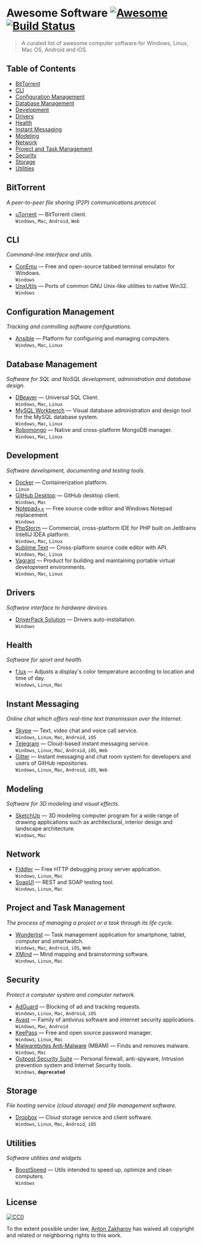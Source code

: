 
# Awesome Software [![Awesome](https://cdn.rawgit.com/sindresorhus/awesome/d7305f38d29fed78fa85652e3a63e154dd8e8829/media/badge.svg)](https://github.com/sindresorhus/awesome) [![Build Status](https://api.travis-ci.org/27cm/awesome-soft.svg?branch=master)](https://travis-ci.org/27cm/awesome-soft)

> A curated list of awesome computer software for Windows, Linux, Mac OS, Android and iOS.


## Table of Contents

- [BitTorrent](#bittorrent)
- [CLI](#cli)
- [Configuration Management](#configuration-management)
- [Database Management](#database-management)
- [Development](#development)
- [Drivers](#drivers)
- [Health](#health)
- [Instant Messaging](#instant-messaging)
- [Modeling](#modeling)
- [Network](#network)
- [Project and Task Management](#project-and-task-management)
- [Security](#security)
- [Storage](#storage)
- [Utilities](#utilities)


## BitTorrent
*A peer-to-peer file sharing (P2P) communications protocol.*

- [µTorrent](http://www.utorrent.com/intl/en/) — BitTorrent client.
  <br>`Windows`, `Mac`, `Android`, `Web`


## CLI
*Command-line interface and utils.*

- [ConEmu](http://conemu.github.io) — Free and open-source tabbed terminal emulator for Windows.
  <br>`Windows`
- [UnxUtils](http://unxutils.sourceforge.net/) — Ports of common GNU Unix-like utilities to native Win32.
  <br>`Windows`


## Configuration Management
*Tracking and controlling software configurations.*

- [Ansible](https://www.ansible.com/) — Platform for configuring and managing computers.
  <br>`Windows`, `Mac`, `Linux`


## Database Management
*Software for SQL and NoSQL development, administration and database design.*

- [DBeaver](http://dbeaver.jkiss.org/) — Universal SQL Client.
  <br>`Windows`, `Mac`, `Linux`
- [MySQL Workbench](http://mysqlworkbench.org) — Visual database administration and design tool for the MySQL database system.
  <br>`Windows`, `Mac`, `Linux`
- [Robomongo](https://robomongo.org/) — Native and cross-platform MongoDB manager.
  <br>`Windows`, `Mac`, `Linux`


## Development
*Software development, documenting and testing tools.*

- [Docker](https://www.docker.com/) — Containerization platform.
  <br>`Linux`
- [GitHub Desktop](https://desktop.github.com/) — GitHub desktop client.
  <br>`Windows`, `Mac`
- [Notepad++](https://notepad-plus-plus.org/) — Free source code editor and Windows Notepad replacement.
  <br>`Windows`
- [PhpStorm](http://www.jetbrains.com/phpstorm/) — Commercial, cross-platform IDE for PHP built on JetBrains IntelliJ IDEA platform.
  <br>`Windows`, `Mac`, `Linux`
- [Sublime Text](https://www.sublimetext.com/) — Cross-platform source code editor with API.
  <br>`Windows`, `Mac`, `Linux`
- [Vagrant](https://www.vagrantup.com/) — Product for building and maintaining portable virtual development environments.
  <br>`Windows`, `Mac`, `Linux`


## Drivers
*Software interface to hardware devices.*

- [DriverPack Solution](https://drp.su/index.htm) — Drivers auto-installation.
  <br>`Windows`


## Health
*Software for sport and health.*

- [f.lux](https://justgetflux.com/) — Adjusts a display's color temperature according to location and time of day.
  <br>`Windows`, `Linux`, `Mac`


## Instant Messaging
*Online chat which offers real-time text transmission over the Internet.*

- [Skype](https://www.skype.com/en/) — Text, video chat and voice call service.
  <br>`Windows`, `Linux`, `Mac`, `Android`, `iOS`
- [Telegram](https://telegram.org/) — Cloud-based instant messaging service.
  <br>`Windows`, `Linux`, `Mac`, `Android`, `iOS`, `Web`
- [Gitter](https://gitter.im/) — Instant messaging and chat room system for developers and users of GitHub repositories.
  <br>`Windows`, `Linux`, `Mac`, `Android`, `iOS`, `Web`


## Modeling
*Software for 3D modeling and visual effects.*

- [SketchUp](http://www.sketchup.com/) —  3D modeling computer program for a wide range of drawing applications such as architectural, interior design and landscape architecture.
  <br>`Windows`, `Mac`


## Network

- [Fiddler](http://www.telerik.com/fiddler) — Free HTTP debugging proxy server application.
  <br>`Windows`, `Linux`, `Mac`
- [SoapUI](https://www.soapui.org/) — REST and SOAP testing tool.
  <br>`Windows`, `Linux`, `Mac`


## Project and Task Management
*The process of managing a project or a task through its life cycle.*

- [Wunderlist](https://www.wunderlist.com/) — Task management application for smartphone, tablet, computer and smartwatch.
  <br>`Windows`, `Mac`, `Android`, `iOS`, `Web`
- [XMind](http://www.xmind.net/) — Mind mapping and brainstorming software.
  <br>`Windows`, `Linux`, `Mac`


## Security
*Protect a computer system and computer network.*

- [AdGuard](https://adguard.com/en/welcome.html) — Blocking of ad and tracking requests.
  <br>`Windows`, `Linux`, `Mac`, `Android`, `iOS`
- [Avast](https://www.avast.com/en-us/index) — Family of antivirus software and internet security applications.
  <br>`Windows`, `Mac`, `Android`
- [KeePass](http://keepass.info/) — Free and open source password manager.
  <br>`Windows`, `Linux`, `Mac`
- [Malwarebytes Anti-Malware](https://www.malwarebytes.com/) (MBAM) — Finds and removes malware.
  <br>`Windows`, `Mac`
- [Outpost Security Suite](http://www.agnitum.com/index.php) — Personal firewall, anti-spyware, Intrusion prevention system and Internet Security tools.
  <br>`Windows`, **`deprecated`**


## Storage
*File hosting service (cloud storage) and file management software.*

- [Dropbox](https://www.dropbox.com/) — Cloud storage service and client software.
  <br>`Windows`, `Linux`, `Mac`, `Android`, `iOS`


## Utilities
*Software utilities and widgets.*

- [BoostSpeed](http://www.auslogics.com/en/software/boost-speed/) — Utils intended to speed up, optimize and clean computers.
  <br>`Windows`


## License

[![CC0](http://mirrors.creativecommons.org/presskit/buttons/88x31/svg/cc-zero.svg)](https://creativecommons.org/publicdomain/zero/1.0/)

To the extent possible under law, [Anton Zakharov](https://github.com/27cm) has waived all copyright and related or neighboring rights to this work.
